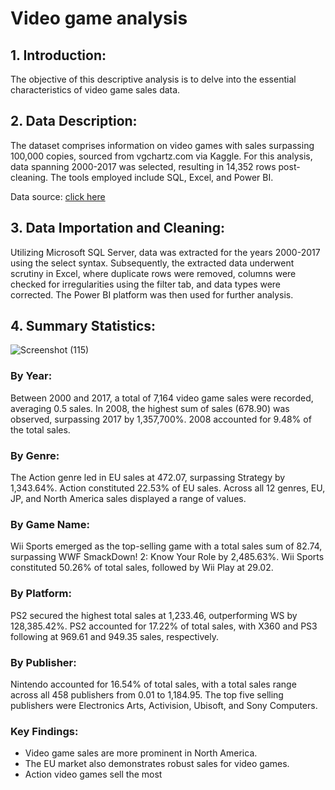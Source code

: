 # Video game analysis


## 1. Introduction:
The objective of this descriptive analysis is to delve into the essential characteristics of video game sales data.

## 2. Data Description:
The dataset comprises information on video games with sales surpassing 100,000 copies, sourced from vgchartz.com via Kaggle. For this analysis, data spanning 2000-2017 was selected, resulting in 14,352 rows post-cleaning. The tools employed include SQL, Excel, and Power BI.

Data source: [click here](https://www.kaggle.com/datasets/gregorut/videogamesales)

## 3. Data Importation and Cleaning:
Utilizing Microsoft SQL Server, data was extracted for the years 2000-2017 using the select syntax. Subsequently, the extracted data underwent scrutiny in Excel, where duplicate rows were removed, columns were checked for irregularities using the filter tab, and data types were corrected. The Power BI platform was then used for further analysis.

## 4. Summary Statistics:
![Screenshot (115)](https://github.com/TcAnalyst/videogameanalysis/assets/142181097/346221b0-ddc0-4c23-be54-4244616780c3)

### By Year:
Between 2000 and 2017, a total of 7,164 video game sales were recorded, averaging 0.5 sales. 
In 2008, the highest sum of sales (678.90) was observed, surpassing 2017 by 1,357,700%. 2008 accounted for 9.48% of the total sales.

### By Genre:
The Action genre led in EU sales at 472.07, surpassing Strategy by 1,343.64%. Action constituted 22.53% of EU sales. 
Across all 12 genres, EU, JP, and North America sales displayed a range of values.

### By Game Name:
Wii Sports emerged as the top-selling game with a total sales sum of 82.74, surpassing WWF SmackDown! 2: Know Your Role by 2,485.63%. Wii Sports constituted 50.26% of total sales, followed by Wii Play at 29.02.

### By Platform:
PS2 secured the highest total sales at 1,233.46, outperforming WS by 128,385.42%. PS2 accounted for 17.22% of total sales, with X360 and PS3 following at 969.61 and 949.35 sales, respectively.

### By Publisher:
Nintendo accounted for 16.54% of total sales, with a total sales range across all 458 publishers from 0.01 to 1,184.95. 
The top five selling publishers were Electronics Arts, Activision, Ubisoft, and Sony Computers.

### Key Findings:
- Video game sales are more prominent in North America.
- The EU market also demonstrates robust sales for video games.
- Action video games sell the most

